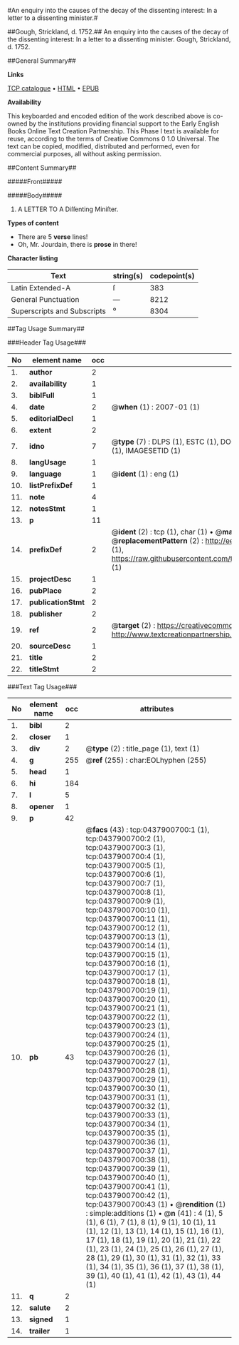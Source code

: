 #An enquiry into the causes of the decay of the dissenting interest: In a letter to a dissenting minister.#

##Gough, Strickland, d. 1752.##
An enquiry into the causes of the decay of the dissenting interest: In a letter to a dissenting minister.
Gough, Strickland, d. 1752.

##General Summary##

**Links**

[TCP catalogue](http://www.ota.ox.ac.uk/tcp/)  • 
[HTML](http://tei.it.ox.ac.uk/tcp/Texts-HTML/free/004/004801828.html)  • 
[EPUB](http://tei.it.ox.ac.uk/tcp/Texts-EPUB/free/004/004801828.epub)

**Availability**

This keyboarded and encoded edition of the
	       work described above is co-owned by the institutions
	       providing financial support to the Early English Books
	       Online Text Creation Partnership. This Phase I text is
	       available for reuse, according to the terms of Creative
	       Commons 0 1.0 Universal. The text can be copied,
	       modified, distributed and performed, even for
	       commercial purposes, all without asking permission.


##Content Summary##

#####Front#####

#####Body#####

1. A LETTER TO A Diſſenting Miniſter.

**Types of content**

  * There are 5 **verse** lines!
  * Oh, Mr. Jourdain, there is **prose** in there!

**Character listing**


|Text|string(s)|codepoint(s)|
|---|---|---|
|Latin Extended-A|ſ|383|
|General Punctuation|—|8212|
|Superscripts             and Subscripts|⁰|8304|

##Tag Usage Summary##

###Header Tag Usage###

|No|element name|occ|attributes|
|---|---|---|---|
|1.|__author__|2||
|2.|__availability__|1||
|3.|__biblFull__|1||
|4.|__date__|2| @__when__ (1) : 2007-01 (1)|
|5.|__editorialDecl__|1||
|6.|__extent__|2||
|7.|__idno__|7| @__type__ (7) : DLPS (1), ESTC (1), DOCNO (1), TCP (1), GALEDOCNO (1), CONTENTSET (1), IMAGESETID (1)|
|8.|__langUsage__|1||
|9.|__language__|1| @__ident__ (1) : eng (1)|
|10.|__listPrefixDef__|1||
|11.|__note__|4||
|12.|__notesStmt__|1||
|13.|__p__|11||
|14.|__prefixDef__|2| @__ident__ (2) : tcp (1), char (1)  •  @__matchPattern__ (2) : ([0-9\-]+):([0-9IVX]+) (1), (.+) (1)  •  @__replacementPattern__ (2) : http://eebo.chadwyck.com/downloadtiff?vid=$1&page=$2 (1), https://raw.githubusercontent.com/textcreationpartnership/Texts/master/tcpchars.xml#$1 (1)|
|15.|__projectDesc__|1||
|16.|__pubPlace__|2||
|17.|__publicationStmt__|2||
|18.|__publisher__|2||
|19.|__ref__|2| @__target__ (2) : https://creativecommons.org/publicdomain/zero/1.0/ (1), http://www.textcreationpartnership.org/docs/. (1)|
|20.|__sourceDesc__|1||
|21.|__title__|2||
|22.|__titleStmt__|2||


###Text Tag Usage###

|No|element name|occ|attributes|
|---|---|---|---|
|1.|__bibl__|2||
|2.|__closer__|1||
|3.|__div__|2| @__type__ (2) : title_page (1), text (1)|
|4.|__g__|255| @__ref__ (255) : char:EOLhyphen (255)|
|5.|__head__|1||
|6.|__hi__|184||
|7.|__l__|5||
|8.|__opener__|1||
|9.|__p__|42||
|10.|__pb__|43| @__facs__ (43) : tcp:0437900700:1 (1), tcp:0437900700:2 (1), tcp:0437900700:3 (1), tcp:0437900700:4 (1), tcp:0437900700:5 (1), tcp:0437900700:6 (1), tcp:0437900700:7 (1), tcp:0437900700:8 (1), tcp:0437900700:9 (1), tcp:0437900700:10 (1), tcp:0437900700:11 (1), tcp:0437900700:12 (1), tcp:0437900700:13 (1), tcp:0437900700:14 (1), tcp:0437900700:15 (1), tcp:0437900700:16 (1), tcp:0437900700:17 (1), tcp:0437900700:18 (1), tcp:0437900700:19 (1), tcp:0437900700:20 (1), tcp:0437900700:21 (1), tcp:0437900700:22 (1), tcp:0437900700:23 (1), tcp:0437900700:24 (1), tcp:0437900700:25 (1), tcp:0437900700:26 (1), tcp:0437900700:27 (1), tcp:0437900700:28 (1), tcp:0437900700:29 (1), tcp:0437900700:30 (1), tcp:0437900700:31 (1), tcp:0437900700:32 (1), tcp:0437900700:33 (1), tcp:0437900700:34 (1), tcp:0437900700:35 (1), tcp:0437900700:36 (1), tcp:0437900700:37 (1), tcp:0437900700:38 (1), tcp:0437900700:39 (1), tcp:0437900700:40 (1), tcp:0437900700:41 (1), tcp:0437900700:42 (1), tcp:0437900700:43 (1)  •  @__rendition__ (1) : simple:additions (1)  •  @__n__ (41) : 4 (1), 5 (1), 6 (1), 7 (1), 8 (1), 9 (1), 10 (1), 11 (1), 12 (1), 13 (1), 14 (1), 15 (1), 16 (1), 17 (1), 18 (1), 19 (1), 20 (1), 21 (1), 22 (1), 23 (1), 24 (1), 25 (1), 26 (1), 27 (1), 28 (1), 29 (1), 30 (1), 31 (1), 32 (1), 33 (1), 34 (1), 35 (1), 36 (1), 37 (1), 38 (1), 39 (1), 40 (1), 41 (1), 42 (1), 43 (1), 44 (1)|
|11.|__q__|2||
|12.|__salute__|2||
|13.|__signed__|1||
|14.|__trailer__|1||
